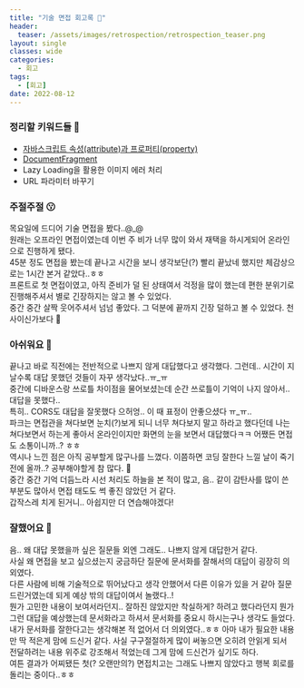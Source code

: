 ```yaml
---
title: "기술 면접 회고록 🙂"
header:
  teaser: /assets/images/retrospection/retrospection_teaser.png
layout: single
classes: wide
categories:
  - 회고
tags:
  - [회고]
date: 2022-08-12
---
```


### 정리할 키워드들 🧐

- [자바스크립트 속성(attribute)과 프로퍼티(property)](https://violetboralee.medium.com/%EC%9E%90%EB%B0%94%EC%8A%A4%ED%81%AC%EB%A6%BD%ED%8A%B8-%EC%86%8D%EC%84%B1-attribute-%EA%B3%BC-%ED%94%84%EB%A1%9C%ED%8D%BC%ED%8B%B0-property-d2f9b772addf)
- [DocumentFragment](https://developer.mozilla.org/ko/docs/Web/API/DocumentFragment)
- Lazy Loading을 활용한 이미지 에러 처리
- URL 파라미터 바꾸기

### 주절주절 😗

목요일에 드디어 기술 면접을 봤다..@\_@  
원래는 오프라인 면접이였는데 이번 주 비가 너무 많이 와서 재택을 하시게되어 온라인으로 진행하게 됐다.  
45분 정도 면접을 봤는데 끝나고 시간을 보니 생각보단(?) 빨리 끝났네 했지만 체감상으로는 1시간 본거 같았다..ㅎㅎ  
프론트로 첫 면접이였고, 아직 준비가 덜 된 상태여서 걱정을 많이 했는데 편한 분위기로 진행해주셔서 별로 긴장하지는 않고 볼 수 있었다.  
중간 중간 살짝 웃어주셔서 넘넘 좋았다. 그 덕분에 끝까지 긴장 덜하고 볼 수 있었다. 천사이신가보다 🥹

<!-- ### 질문 정리

##### 이력 질문

- 제이쿼리를 자바스크립트로 바꾸게 된 계기가 무엇인가요?
  - 그 과정에서 힘들었던 점은 무엇인가요?
- SEO를 한 경험이 있나요? 😭
  - 시맥틱 마크업에 어떤 태그가 있나요?
- (제이미) 인턴에서 정규직으로 전환 기회는 없었나요?
- (제이미) 인턴 때 어떤 일을 했나요?

##### 자바스크립트

- 이벤트 루프
  - 태스크 큐의 종류는? 😭
- 브라우저 렌더링
  - async와 defer의 차이점
- this
- 호이스팅
  - var, let, const 차이점
- 원시 타입, 참조 타입 차이점
- 클로저를 사용해본 적이 있는가?
  - 클로저란?
- property와 attribute의 차이점 😭
- (제이미) 함수 표현식과 선언식의 차이
- (제이미) 이벤트 위임
  - 이벤트 버블링
- (호이) 프로토타입 체인
- (호이) DocumentFragment

##### 리액트

- 리액트에서 렌더되는 방식 😢
- (제이미) 성능 개선을 한 경험이 있나요?

##### CS

- HTTP 메서드의 종류
  - 그 메서드들은 어떨 때 사용하나요?
- SSR과 CSR의 차이점
- cookie와 storage의 차이점
- CORS는 어떤건가요? 😭

##### 프로젝트

- 리액트 쿼리를 사용하는 이유는?
- 리액트를 사용하지 않고 바닐리로만 구현할 수 있나요?
- (제이미) 아토믹 디자인을 사용하게 된 이유와 어려웠던 점

##### 과제

- 과제형을 진행하면서 어땠나요?
- IO(IntersectionObserver)를 사용한 이유는?
  - 어떻게 IO를 알게됐나요?
  - 디바운스와 쓰로틀의 차이는? 😭
- 필터 조건을 context API로 구현한 이유는?
  - 쿼리 파라미터로 넘겨주는 것이 맞다.
- (제이미) 이미지 에러는 레이지 로딩으로 처리하길 기대했다.
- (제이미) 과제에서 개선하고 싶은 점은?
- (호이) 함수형을 사용한 이유는?
- (호이) util 함수들은 어떻게 공부하고 구현했는가?

##### 그 외 질문

- 하고 있는 스터디가 어떤 스터디인가요?
- 스터디를 만든 계기
- 스터디를 통해서 발전했다고 느낀 부분이 있는가?
- 블로그를 꾸준히 쓰는 이유가 있나요?
- 코드스쿼드에서 자바스크립트를 얼마나 다루나요?
- 코드스쿼드에서 API를 자주 사용하나요?

##### 내가 한 질문

- 부서가 여러 개 있다고 하셨는데 어떤 부서가 있고, 로테이션 같은 게 있는가요?
  - 도은님은 어떤 부서에서 일하고 싶나요?
- 혹시 과제형의 어떤 점 때문에 면접 보고싶어 하셨을까요..?
- (제이미) 어떤 팀에서 일할지 정해져있는가요?
  - 민아님은 어떤 부서에서 일하고 싶나요?
- (제이미) 개발 문화 (리팩토링이나 일정 관리 등)
- (제이미) 과제형 통과된 이유 -->

### 아쉬워요 🙁

끝나고 바로 직전에는 전반적으로 나쁘지 않게 대답했다고 생각했다. 그런데.. 시간이 지날수록 대답 못했던 것들이 자꾸 생각났다..ㅠ\_ㅠ  
중간에 디바운스랑 쓰로틀 차이점을 물어보셨는데 순간 쓰로틀이 기억이 나지 않아서.. 대답을 못했다..  
특히.. CORS도 대답을 잘못했다 으허엉.. 이 때 표정이 안좋으셨다 ㅠ\_ㅠ..  
파크는 면접관을 쳐다보면 눈치(?)보게 되니 너무 쳐다보지 말고 하라고 했다던데 나는 쳐다보면서 하는게 좋아서 온라인이지만 화면의 눈을 보면서 대답했다ㅋㅋ 어쨌든 면접도 소통이니까..? ㅎㅎ  
역시나 느낀 점은 아직 공부할게 많구나를 느꼈다. 이쯤하면 코딩 잘한다 느낄 날이 죽기 전에 올까..? 공부해야할게 참 많다. 🥲  
중간 중간 기억 더듬느라 시선 처리도 하늘을 본 적이 많고, 음.. 같이 감탄사를 많이 쓴 부분도 많아서 면접 태도도 썩 좋진 않았던 거 같다.  
갑작스레 치게 된거니.. 아쉽지만 더 연습해야겠다!

### 잘했어요 🙂

음.. 왜 대답 못했을까 싶은 질문들 외엔 그래도.. 나쁘지 않게 대답한거 같다.  
사실 왜 면접을 보고 싶으셨는지 궁금하단 질문에 문서화를 잘해서의 대답이 굉장히 의외였다.  
다른 사람에 비해 기술적으로 뛰어났다고 생각 안했어서 다른 이유가 있을 거 같아 질문드린거였는데 되게 예상 밖의 대답이여서 놀랬다..!  
뭔가 고민한 내용이 보여서라던지.. 잘하진 않았지만 착실하게? 하려고 했다라던지 뭔가 그런 대답을 예상했는데 문서화라고 하셔서 문서화를 중요시 하시는구나 생각도 들었다.  
내가 문서화를 잘한다고는 생각해본 적 없어서 더 의외였다..ㅎㅎ 아마 내가 필요한 내용만 딱 적은게 맘에 드신거 같다. 사실 구구절절하게 많이 써놓으면 오히려 안읽게 되서 전달하려는 내용 위주로 강조해서 적었는데 그게 맘에 드신건가 싶기도 하다.  
여튼 결과가 어찌됐든 첫(? 오랜만의?) 면접치고는 그래도 나쁘지 않았다고 행복 회로를 돌리는 중이다..ㅎㅎ
